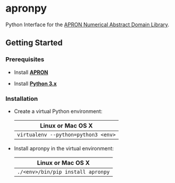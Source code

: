 # apronpy

Python Interface for the 
[APRON Numerical Abstract Domain Library](http://apron.cri.ensmp.fr/library/).

## Getting Started 

### Prerequisites

* Install [**APRON**](http://apron.cri.ensmp.fr/library/)

* Install [**Python 3.x**](http://www.python.org/)

### Installation

* Create a virtual Python environment:

    | Linux or Mac OS X                   |
    | ----------------------------------- |
    | `virtualenv --python=python3 <env>` |

* Install apronpy in the virtual environment:

    | Linux or Mac OS X                 |
    | --------------------------------- |
    | `./<env>/bin/pip install apronpy` | 

